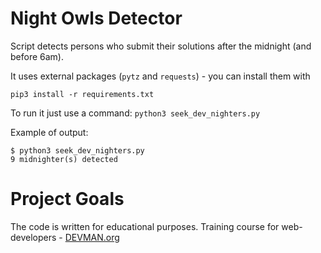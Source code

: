 # Night Owls Detector

Script detects persons who submit their solutions after the midnight (and before 6am).

It uses external packages (`pytz` and `requests`) - you can install them with

`pip3 install -r requirements.txt`

To run it just use a command: `python3 seek_dev_nighters.py`

Example of output:

```angular2
$ python3 seek_dev_nighters.py
9 midnighter(s) detected
```



# Project Goals

The code is written for educational purposes. Training course for web-developers - [DEVMAN.org](https://devman.org)
